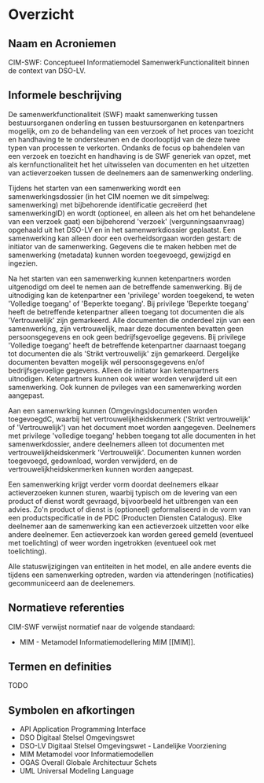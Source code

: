 # Overzicht

## Naam en Acroniemen

CIM-SWF: Conceptueel Informatiemodel SamenwerkFunctionaliteit binnen de context van DSO-LV.

## Informele beschrijving

De samenwerkfunctionaliteit (SWF) maakt samenwerking tussen bestuursorganen onderling en tussen
bestuursorganen en ketenpartners mogelijk, om zo de behandeling van een verzoek of het proces van
toezicht en handhaving te te ondersteunen
en de doorlooptijd van de deze twee typen van processen te verkorten.
Ondanks de focus op bahendelen van een verzoek en toezicht en handhaving is de SWF generiek van
opzet, met als kernfunctionaliteit het 
het uitwisselen van documenten
en het uitzetten van actieverzoeken tussen de deelnemers aan de samenwerking onderling.

Tijdens het starten van een samenwerking wordt een samenwerkingsdossier (in het CIM noemen we dit simpelweg: samenwerking) met bijbehorende 
identificatie gecreëerd (het samenwerkingID) en wordt (optioneel, en alleen als het om het behandelene van een verzoek gaat) een bijbehorend 'verzoek' 
(vergunningsaanvraag) opgehaald uit het DSO-LV en in het samenwerkdiossier  geplaatst. 
Een samenwerking kan alleen door een overheidsorgaan worden gestart: de initiator van de samenwerking.
Gegevens die te maken hebben met de samenwerking (metadata) kunnen worden toegevoegd, gewijzigd en ingezien.

Na het starten van een samenwerking kunnen ketenpartners worden uitgenodigd om deel te nemen aan de betreffende samenwerking.
Bij de uitnodiging kan de ketenpartner een 'privilege' worden toegekend, te weten 'Volledige toegang' of 'Beperkte toegang'. Bij privilege 'Beperkte toegang' heeft de betreffende ketenpartner alleen toegang tot documenten die als 'Vertrouwelijk' zijn gemarkeerd. Alle documenten die onderdeel zijn van een samenwerking, zijn vertrouwelijk, maar deze documenten bevatten geen persoonsgegevens en ook geen bedrijfsgevoelige gegevens. Bij privilege 'Volledige toegang' heeft de betreffende ketenpartner daarnaast toegang tot documenten die als 'Strikt vertrouwelijk' zijn gemarkeerd. Dergelijke documenten bevatten mogelijk wél persoonsgegevens en/of bedrijfsgevoelige gegevens. Alleen de initiator kan ketenpartners uitnodigen.
Ketenpartners kunnen ook weer worden verwijderd uit een samenwerking. Ook kunnen de pvileges van een samenwerking worden aangepast.

Aan een samenwrking kunnen (Omgevings)documenten worden toegevoegdC, waarbij het vertrouwelijkheidskenmerk ('Strikt vertrouwelijk' of 'Vertrouwelijk') van het document moet worden aangegeven.
Deelnemers met privilege 'volledige toegang' hebben toegang tot alle documenten  in het samenwerkdossier, andere deelnemers alleen tot documenten met vertrouwelijkheidskenmerk 'Vertrouwelijk'.
Documenten kunnen worden toegevoegd, gedownload, worden verwijderd, en de vertrouwelijkheidskenmerken kunnen worden aangepast.

Een samenwerking krijgt verder vorm doordat deelnemers elkaar actieverzoeken kunnen sturen, waarbij typisch om de levering van een product of dienst wordt gevraagd, bijvoorbeeld het uitbrengen van een advies.
Zo'n product of dienst is (optioneel) geformaliseerd in de vorm van een productspecificatie in de PDC (Producten Diensten Catalogus).
Elke deelnemer aan de samenwerking kan een actieverzoek uitzetten voor elke andere deelnemer. Een actieverzoek kan worden gereed gemeld (eventueel met toelichting) of weer worden ingetrokken (eventueel ook met toelichting).

Alle statuswijzigingen van entiteiten in het model, en alle andere events die tijdens een samenwerking optreden, warden via attenderingen (notificaties) gecommuniceerd aan de deelenemers.

## Normatieve referenties

CIM-SWF verwijst normatief naar de volgende standaard:

 - MIM - Metamodel Informatiemodellering MIM [[MIM]].

## Termen en definities

TODO

## Symbolen en afkortingen

 - API Application Programming Interface
 - DSO Digitaal Stelsel Omgevingswet
 - DSO-LV Digitaal Stelsel Omgevingswet - Landelijke Voorziening
 - MIM Metamodel voor Informatiemodellen
 - OGAS Overall Globale Architectuur Schets
 - UML Universal Modeling Language
